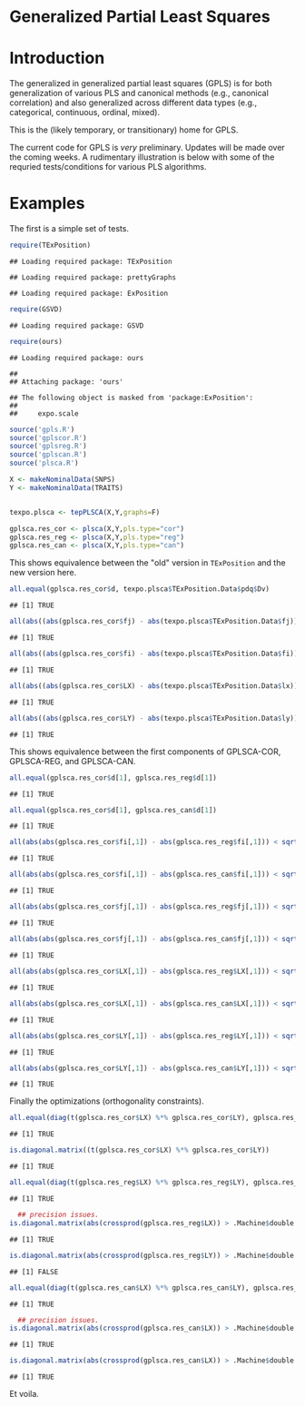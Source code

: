 Generalized Partial Least Squares
================

Introduction
============

The generalized in generalized partial least squares (GPLS) is for both generalization of various PLS and canonical methods (e.g., canonical correlation) and also generalized across different data types (e.g., categorical, continuous, ordinal, mixed).

This is the (likely temporary, or transitionary) home for GPLS.

The current code for GPLS is *very* preliminary. Updates will be made over the coming weeks. A rudimentary illustration is below with some of the requried tests/conditions for various PLS algorithms.

Examples
========

The first is a simple set of tests.

``` r
require(TExPosition)
```

    ## Loading required package: TExPosition

    ## Loading required package: prettyGraphs

    ## Loading required package: ExPosition

``` r
require(GSVD)
```

    ## Loading required package: GSVD

``` r
require(ours)
```

    ## Loading required package: ours

    ## 
    ## Attaching package: 'ours'

    ## The following object is masked from 'package:ExPosition':
    ## 
    ##     expo.scale

``` r
source('gpls.R')
source('gplscor.R')
source('gplsreg.R')
source('gplscan.R')
source('plsca.R')

X <- makeNominalData(SNPS)
Y <- makeNominalData(TRAITS)


texpo.plsca <- tepPLSCA(X,Y,graphs=F)

gplsca.res_cor <- plsca(X,Y,pls.type="cor")
gplsca.res_reg <- plsca(X,Y,pls.type="reg")
gplsca.res_can <- plsca(X,Y,pls.type="can")
```

This shows equivalence between the "old" version in `TExPosition` and the new version here.

``` r
all.equal(gplsca.res_cor$d, texpo.plsca$TExPosition.Data$pdq$Dv)
```

    ## [1] TRUE

``` r
all(abs((abs(gplsca.res_cor$fj) - abs(texpo.plsca$TExPosition.Data$fj))) < sqrt(.Machine$double.eps))
```

    ## [1] TRUE

``` r
all(abs((abs(gplsca.res_cor$fi) - abs(texpo.plsca$TExPosition.Data$fi))) < sqrt(.Machine$double.eps))
```

    ## [1] TRUE

``` r
all(abs((abs(gplsca.res_cor$LX) - abs(texpo.plsca$TExPosition.Data$lx))) < sqrt(.Machine$double.eps))
```

    ## [1] TRUE

``` r
all(abs((abs(gplsca.res_cor$LY) - abs(texpo.plsca$TExPosition.Data$ly))) < sqrt(.Machine$double.eps))
```

    ## [1] TRUE

This shows equivalence between the first components of GPLSCA-COR, GPLSCA-REG, and GPLSCA-CAN.

``` r
all.equal(gplsca.res_cor$d[1], gplsca.res_reg$d[1])
```

    ## [1] TRUE

``` r
all.equal(gplsca.res_cor$d[1], gplsca.res_can$d[1])
```

    ## [1] TRUE

``` r
all(abs(abs(gplsca.res_cor$fi[,1]) - abs(gplsca.res_reg$fi[,1])) < sqrt(.Machine$double.eps))
```

    ## [1] TRUE

``` r
all(abs(abs(gplsca.res_cor$fi[,1]) - abs(gplsca.res_can$fi[,1])) < sqrt(.Machine$double.eps))
```

    ## [1] TRUE

``` r
all(abs(abs(gplsca.res_cor$fj[,1]) - abs(gplsca.res_reg$fj[,1])) < sqrt(.Machine$double.eps))
```

    ## [1] TRUE

``` r
all(abs(abs(gplsca.res_cor$fj[,1]) - abs(gplsca.res_can$fj[,1])) < sqrt(.Machine$double.eps))
```

    ## [1] TRUE

``` r
all(abs(abs(gplsca.res_cor$LX[,1]) - abs(gplsca.res_reg$LX[,1])) < sqrt(.Machine$double.eps))
```

    ## [1] TRUE

``` r
all(abs(abs(gplsca.res_cor$LX[,1]) - abs(gplsca.res_can$LX[,1])) < sqrt(.Machine$double.eps))
```

    ## [1] TRUE

``` r
all(abs(abs(gplsca.res_cor$LY[,1]) - abs(gplsca.res_reg$LY[,1])) < sqrt(.Machine$double.eps))
```

    ## [1] TRUE

``` r
all(abs(abs(gplsca.res_cor$LY[,1]) - abs(gplsca.res_can$LY[,1])) < sqrt(.Machine$double.eps))
```

    ## [1] TRUE

Finally the optimizations (orthogonality constraints).

``` r
all.equal(diag(t(gplsca.res_cor$LX) %*% gplsca.res_cor$LY), gplsca.res_cor$d)
```

    ## [1] TRUE

``` r
is.diagonal.matrix((t(gplsca.res_cor$LX) %*% gplsca.res_cor$LY))
```

    ## [1] TRUE

``` r
all.equal(diag(t(gplsca.res_reg$LX) %*% gplsca.res_reg$LY), gplsca.res_reg$d)
```

    ## [1] TRUE

``` r
  ## precision issues.
is.diagonal.matrix(abs(crossprod(gplsca.res_reg$LX)) > .Machine$double.eps)
```

    ## [1] TRUE

``` r
is.diagonal.matrix(abs(crossprod(gplsca.res_reg$LY)) > .Machine$double.eps)
```

    ## [1] FALSE

``` r
all.equal(diag(t(gplsca.res_can$LX) %*% gplsca.res_can$LY), gplsca.res_can$d)
```

    ## [1] TRUE

``` r
  ## precision issues.
is.diagonal.matrix(abs(crossprod(gplsca.res_can$LX)) > .Machine$double.eps)
```

    ## [1] TRUE

``` r
is.diagonal.matrix(abs(crossprod(gplsca.res_can$LX)) > .Machine$double.eps)
```

    ## [1] TRUE

Et voila.
